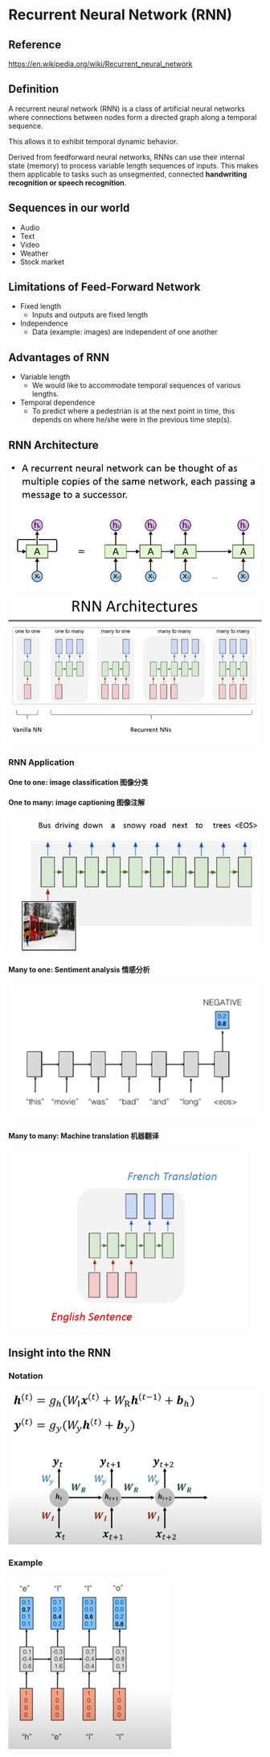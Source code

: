 # Recurrent Neural Network (RNN)

## Reference
https://en.wikipedia.org/wiki/Recurrent_neural_network

## Definition
A recurrent neural network (RNN) is a class of artificial neural networks where connections between nodes form a directed graph along a temporal sequence.

This allows it to exhibit temporal dynamic behavior.

Derived from feedforward neural networks, RNNs can use their internal state (memory) to process variable length sequences of inputs. This makes them applicable to tasks such as unsegmented, connected **handwriting recognition or speech recognition**.

## Sequences in our world
- Audio
- Text
- Video
- Weather
- Stock market

## Limitations of Feed-Forward Network
- Fixed length
  - Inputs and outputs are fixed length
- Independence
  - Data (example: images) are independent of one another

## Advantages of RNN
- Variable length
  - We would like to accommodate temporal sequences of various lengths.
- Temporal dependence 
  - To predict where a pedestrian is at the next point in time, this depends on where he/she were in  the previous time step(s).

## RNN Architecture

![alt text](./images/rnn-architecture-01.png)

![alt text](./images/rnn-architecture-02.png)

### RNN Application

#### One to one: image classification 图像分类

#### One to many: image captioning 图像注解

![alt text](./images/one-to-many.png)

#### Many to one: Sentiment analysis 情感分析
![alt text](./images/many-to-one.png)


#### Many to many: Machine translation 机器翻译
![alt text](./images/many-to-many.png)


## Insight into the RNN

### Notation
![alt text](./images/rnn-architecture-03.png)

### Example
![alt text](./images/rnn-architecture-04.png)


